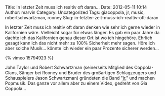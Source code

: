 Title: In letzter Zeit muss ich realtiv oft daran...
Date: 2012-05-11 10:14
Author: marvin
Category: Uncategorized
Tags: giacoppola, jr, music, robertschwartzman, rooney
Slug: in-letzter-zeit-muss-ich-realtiv-oft-daran

In letzter Zeit muss ich realtiv oft daran denken wie sehr ich gerne
wieder in Kalifornien wäre. Vielleicht sogar für etwas länger. Es gab
ein paar Jahre da dachte ich das Kalifornien genau dieser Ort ist wo ich
hingehöre. Ehrlich gesagt kann ich das nicht mehr zu 100% Sicherheit
mehr sagen. Höre ich aber solche Musik... könnte ich wieder ein paar
Prozente sicherer werden...

{% vimeo 15794923 %}

John Taylor und Robert Schwartzman (seinerseits Mitglied des
Coppola-Clans, Sänger bei Rooney und Bruder des großartigen
Schlagzeugers und Schauspielers Jason Schwartzman) gründeten die Band
"[jr.](http://www.gomerch.com/jr/)" und machen Popmusik. Das ganze vor
allem aber zu einem Video, gedreht von Gia Coppola...

